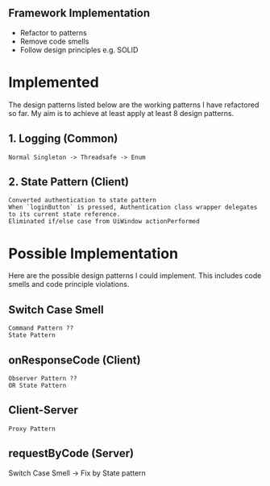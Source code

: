 Framework Implementation
--------------------------
* Refactor to patterns
* Remove code smells
* Follow design principles e.g. SOLID

# Implemented
The design patterns listed below are the working patterns I have refactored so far. 
My aim is to achieve at least apply at least 8 design patterns. 

## 1. Logging (Common)
    Normal Singleton -> Threadsafe -> Enum

## 2. State Pattern (Client)
    Converted authentication to state pattern
    When `loginButton` is pressed, Authentication class wrapper delegates to its current state reference.
    Eliminated if/else case from UiWindow actionPerformed

# Possible Implementation
Here are the possible design patterns I could implement. This includes code smells and code principle violations.

## Switch Case Smell
    Command Pattern ??
    State Pattern

## onResponseCode (Client)
    Observer Pattern ??
    OR State Pattern

## Client-Server
    Proxy Pattern

## requestByCode (Server)
   Switch Case Smell -> Fix by State pattern
